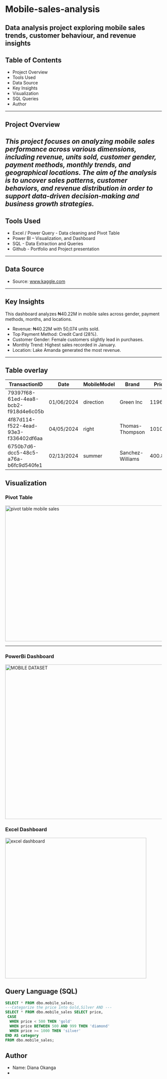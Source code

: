 # Mobile-sales-analysis
Data analysis project exploring mobile sales trends, customer behaviour, and revenue insights
---
## Table of Contents
- Project Overview
- Tools Used
- Data Source
- Key Insights
- Visualization
- SQL Queries
- Author
---
## Project Overview
_This project focuses on analyzing mobile sales performance across various dimensions, including revenue, units sold, customer gender, payment methods, monthly trends, and geographical locations. The aim of the analysis is to uncover sales patterns, customer behaviors, and revenue distribution in order to support data-driven decision-making and business growth strategies._
---
## Tools Used
- Excel / Power Query - Data cleaning and Pivot Table
- Power BI – Visualization, and Dashboard
- SQL - Data Extraction and Queries
- Github - Portfolio and Project presentation
---
## Data Source
- Source: www.kaggle.com
---
## Key Insights
This dashboard analyzes ₦40.22M in mobile sales across gender, payment methods, months, and locations.
- Revenue: ₦40.22M with 50,074 units sold.
- Top Payment Method: Credit Card (28%).
- Customer Gender: Female customers slightly lead in purchases.
- Monthly Trend: Highest sales recorded in January.
- Location: Lake Amanda generated the most revenue.
---
## Table overlay
| TransactionID                          | Date       | MobileModel | Brand            | Price   | UnitsSold | TotalRevenue | CustomerAge | CustomerGender | Location      | PaymentMethod |
|----------------------------------------|------------|-------------|------------------|---------|-----------|--------------|-------------|----------------|---------------|---------------|
| 79397f68-61ed-4ea8-bcb2-f918d4e6c05b   | 01/06/2024 | direction   | Green Inc        | 1196.95 | 85        | 28002.8      | 32          | Female         | Port Erik     | Online |
| 4f87d114-f522-4ead-93e3-f336402df6aa   | 04/05/2024 | right       | Thomas-Thompson  | 1010.34 | 64        | 2378.82      | 55          | Female         | East Linda    | Credit Card |
| 6750b7d6-dcc5-48c5-a76a-b6fc9d540fe1   | 02/13/2024 | summer      | Sanchez-Williams | 400.8   | 95        | 31322.56     | 57          | Male           | East Angelic  | Online |

## Visualization
### Pivot Table


<img width="964" height="435" alt="pivot table mobile sales" src="https://github.com/user-attachments/assets/8eb3fefb-3eee-49c4-bb79-3f83f8c777db" />

---

### PowerBi Dashboard

<img width="891" height="495" alt="MOBILE DATASET" src="https://github.com/user-attachments/assets/bc75140b-6181-4eb8-b25e-6bf34be722b4" />

### Excel Dashboard

<img width="454" height="450" alt="excel dashboard" src="https://github.com/user-attachments/assets/93693e94-f85b-42f1-a94f-0d6190c963ad" />


## Query Language (SQL)

```SQL
SELECT * FROM dbo.mobile_sales;
---Categorize the price into Gold,Silver AND ---
SELECT * FROM dbo.mobile_sales SELECT price,
 CASE
  WHEN price < 500 THEN 'gold'
  WHEN price BETWEEN 500 AND 999 THEN 'diamond'
  WHEN price >= 1000 THEN 'silver'
END AS category
FROM dbo.mobile_sales;

```
## Author
- Name: Diana Okanga
- 
